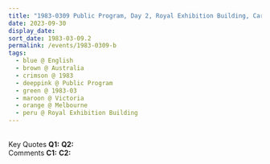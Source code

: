 ```yaml
---
title: "1983-0309 Public Program, Day 2, Royal Exhibition Building, Carlton Gardens, 9 Nicholson Street, Melbourne, Victoria, Australia"
date: 2023-09-30
display_date: 
sort_date: 1983-03-09.2
permalink: /events/1983-0309-b
tags:
  - blue @ English
  - brown @ Australia
  - crimson @ 1983
  - deeppink @ Public Program
  - green @ 1983-03
  - maroon @ Victoria
  - orange @ Melbourne
  - peru @ Royal Exhibition Building
---
```


<br>

<wave-list>
  <list-title color="DarkSeaGreen" width="55">Key Quotes</list-title>
  <list-item color="BlanchedAlmond" width="280"><b>Q1:</b> <i></i></list-item>
  <list-item color="Lavender" width="280"><b>Q2:</b> <i></i></list-item>
</wave-list>

<br>

<wave-list>
  <list-title color="DarkSeaGreen" width="55">Comments</list-title>
  <list-item color="BlanchedAlmond" width="280"><b>C1:</b> <i></i></list-item>
  <list-item color="Lavender" width="280"><b>C2:</b> <i></i></list-item>
</wave-list>